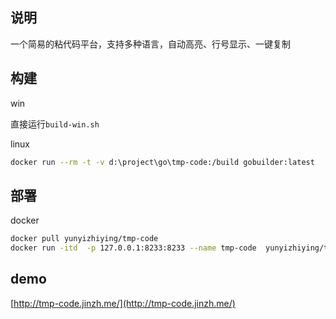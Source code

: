 
## 说明

一个简易的粘代码平台，支持多种语言，自动高亮、行号显示、一键复制

## 构建

win

直接运行`build-win.sh`

linux

```bash
docker run --rm -t -v d:\project\go\tmp-code:/build gobuilder:latest
```

## 部署

docker

```bash
docker pull yunyizhiying/tmp-code
docker run -itd  -p 127.0.0.1:8233:8233 --name tmp-code  yunyizhiying/tmp-code
```

## demo

[http://tmp-code.jinzh.me/](http://tmp-code.jinzh.me/)
